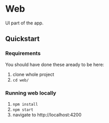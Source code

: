# Web

UI part of the app.

## Quickstart

### Requirements

You should have done these aready to be here:

1. clone whole project
2. `cd web/`

### Running web locally

1. `npm install`
2. `npm start`
3. navigate to http://localhost:4200
